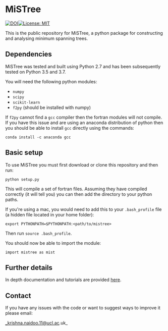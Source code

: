 # MiSTree

[![DOI](https://zenodo.org/badge/170473458.svg)](https://zenodo.org/badge/latestdoi/170473458)[![License: MIT](https://img.shields.io/badge/License-MIT-yellow.svg)](https://opensource.org/licenses/MIT)

This is the public repository for MiSTree, a python package for constructing and
analysing minimum spanning trees.

## Dependencies

MiSTree was tested and built using Python 2.7 and has been subsequently tested on
Python 3.5 and 3.7.

You will need the following python modules:

* `numpy`
* `scipy`
* `scikit-learn`
* `f2py` (should be installed with numpy)

If `f2py` cannot find a `gcc` compiler then the fortran modules will not compile.
If you have this issue and are using an anaconda distribution of python then you
should be able to install `gcc` directly using the commands:

`conda install -c anaconda gcc`

## Basic setup

To use MiSTree you must first download or clone this repository and then run:

`python setup.py`

This will compile a set of fortran files. Assuming they have compiled correctly
(it will tell you) you can then add the directory to your python paths.

If you're using a mac, you would need to add this to your `.bash_profile` file
(a hidden file located in your home folder):

`export PYTHONPATH=$PYTHONPATH:<path/to/mistree>`

Then run `source .bash_profile`.

You should now be able to import the module:

`import mistree as mist`

## Further details

In depth documentation and tutorials are provided [here](https://knaidoo29.github.io/mistreedoc/).

## Contact

If you have any issues with the code or want to suggest ways to improve it please email:

_krishna.naidoo.11@ucl.ac.uk_
